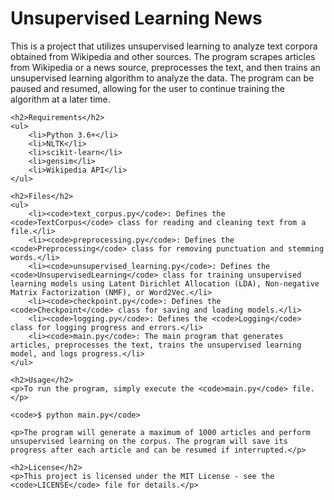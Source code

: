 
<h1>Unsupervised Learning News</h1>

<p>This is a project that utilizes unsupervised learning to analyze text corpora obtained from Wikipedia and other sources. The program scrapes articles from Wikipedia or a news source, preprocesses the text, and then trains an unsupervised learning algorithm to analyze the data. The program can be paused and resumed, allowing for the user to continue training the algorithm at a later time.</p>

    <h2>Requirements</h2>
    <ul>
        <li>Python 3.6+</li>
        <li>NLTK</li>
        <li>scikit-learn</li>
        <li>gensim</li>
        <li>Wikipedia API</li>
    </ul>

    <h2>Files</h2>
    <ul>
        <li><code>text_corpus.py</code>: Defines the <code>TextCorpus</code> class for reading and cleaning text from a file.</li>
        <li><code>preprocessing.py</code>: Defines the <code>Preprocessing</code> class for removing punctuation and stemming words.</li>
        <li><code>unsupervised_learning.py</code>: Defines the <code>UnsupervisedLearning</code> class for training unsupervised learning models using Latent Dirichlet Allocation (LDA), Non-negative Matrix Factorization (NMF), or Word2Vec.</li>
        <li><code>checkpoint.py</code>: Defines the <code>Checkpoint</code> class for saving and loading models.</li>
        <li><code>logging.py</code>: Defines the <code>Logging</code> class for logging progress and errors.</li>
        <li><code>main.py</code>: The main program that generates articles, preprocesses the text, trains the unsupervised learning model, and logs progress.</li>
    </ul>

    <h2>Usage</h2>
    <p>To run the program, simply execute the <code>main.py</code> file.</p>

    <code>$ python main.py</code>

    <p>The program will generate a maximum of 1000 articles and perform unsupervised learning on the corpus. The program will save its progress after each article and can be resumed if interrupted.</p>

    <h2>License</h2>
    <p>This project is licensed under the MIT License - see the <code>LICENSE</code> file for details.</p>
</body>
</html>
